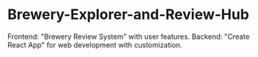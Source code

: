 # Brewery-Explorer-and-Review-Hub
Frontend: "Brewery Review System" with user features.  Backend: "Create React App" for web development with customization.
